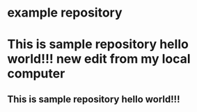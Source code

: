 # example repository
This is sample repository hello world!!!
new edit from my local computer
=======
## This is sample repository hello world!!!

